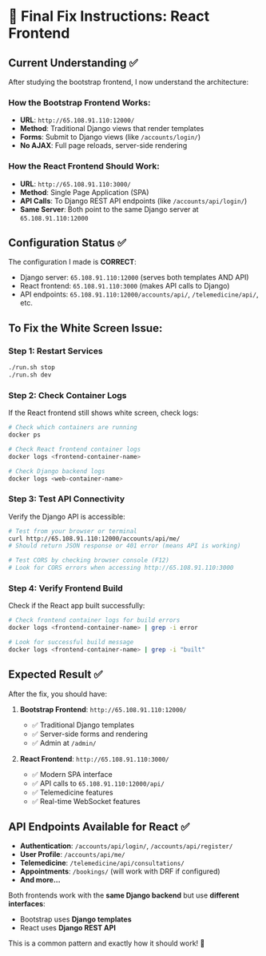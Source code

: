 # 🎯 Final Fix Instructions: React Frontend

## Current Understanding ✅

After studying the bootstrap frontend, I now understand the architecture:

### How the Bootstrap Frontend Works:
- **URL**: `http://65.108.91.110:12000/` 
- **Method**: Traditional Django views that render templates
- **Forms**: Submit to Django views (like `/accounts/login/`)
- **No AJAX**: Full page reloads, server-side rendering

### How the React Frontend Should Work:
- **URL**: `http://65.108.91.110:3000/`
- **Method**: Single Page Application (SPA)
- **API Calls**: To Django REST API endpoints (like `/accounts/api/login/`)
- **Same Server**: Both point to the same Django server at `65.108.91.110:12000`

## Configuration Status ✅

The configuration I made is **CORRECT**:
- Django server: `65.108.91.110:12000` (serves both templates AND API)
- React frontend: `65.108.91.110:3000` (makes API calls to Django)
- API endpoints: `65.108.91.110:12000/accounts/api/`, `/telemedicine/api/`, etc.

## To Fix the White Screen Issue:

### Step 1: Restart Services
```bash
./run.sh stop
./run.sh dev
```

### Step 2: Check Container Logs
If the React frontend still shows white screen, check logs:
```bash
# Check which containers are running
docker ps

# Check React frontend container logs
docker logs <frontend-container-name>

# Check Django backend logs  
docker logs <web-container-name>
```

### Step 3: Test API Connectivity
Verify the Django API is accessible:
```bash
# Test from your browser or terminal
curl http://65.108.91.110:12000/accounts/api/me/
# Should return JSON response or 401 error (means API is working)

# Test CORS by checking browser console (F12)
# Look for CORS errors when accessing http://65.108.91.110:3000
```

### Step 4: Verify Frontend Build
Check if the React app built successfully:
```bash
# Check frontend container logs for build errors
docker logs <frontend-container-name> | grep -i error

# Look for successful build message
docker logs <frontend-container-name> | grep -i "built"
```

## Expected Result ✅

After the fix, you should have:

1. **Bootstrap Frontend**: `http://65.108.91.110:12000/`
   - ✅ Traditional Django templates
   - ✅ Server-side forms and rendering
   - ✅ Admin at `/admin/`

2. **React Frontend**: `http://65.108.91.110:3000/`
   - ✅ Modern SPA interface
   - ✅ API calls to `65.108.91.110:12000/api/`
   - ✅ Telemedicine features
   - ✅ Real-time WebSocket features

## API Endpoints Available for React ✅

- **Authentication**: `/accounts/api/login/`, `/accounts/api/register/`
- **User Profile**: `/accounts/api/me/`
- **Telemedicine**: `/telemedicine/api/consultations/`
- **Appointments**: `/bookings/` (will work with DRF if configured)
- **And more...** 

Both frontends work with the **same Django backend** but use **different interfaces**:
- Bootstrap uses **Django templates**
- React uses **Django REST API**

This is a common pattern and exactly how it should work! 🎉